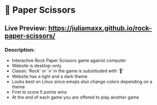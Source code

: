 # 🤘 Paper Scissors
## Live Preview: https://juliamaxx.github.io/rock-paper-scissors/
### Description: 
- Interactive Rock Paper Scissors game against computer
- Website is desktop-only
- Classic 'Rock' or '✊' in the game is substituded with '🤘'
- Website has a light and a dark theme
- Looks best on Linux since emojis also change colors depending on a theme
- First to score 5 points wins
- At the end of each game you are offered to play another game

